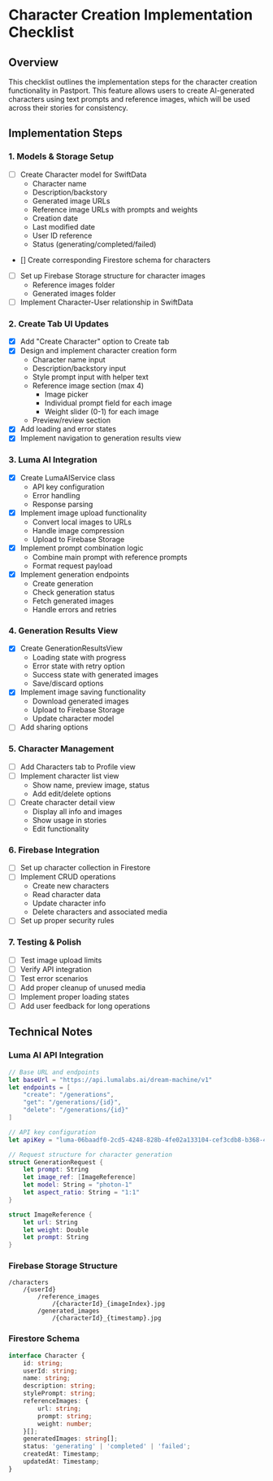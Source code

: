 # Character Creation Implementation Checklist

## Overview
This checklist outlines the implementation steps for the character creation functionality in Pastport. This feature allows users to create AI-generated characters using text prompts and reference images, which will be used across their stories for consistency.

## Implementation Steps

### 1. Models & Storage Setup
- [ ] Create Character model for SwiftData
  - Character name
  - Description/backstory
  - Generated image URLs
  - Reference image URLs with prompts and weights
  - Creation date
  - Last modified date
  - User ID reference
  - Status (generating/completed/failed)
- [] Create corresponding Firestore schema for characters
- [ ] Set up Firebase Storage structure for character images
  - Reference images folder
  - Generated images folder
- [ ] Implement Character-User relationship in SwiftData

### 2. Create Tab UI Updates
- [x] Add "Create Character" option to Create tab
- [x] Design and implement character creation form
  - Character name input
  - Description/backstory input
  - Style prompt input with helper text
  - Reference image section (max 4)
    - Image picker
    - Individual prompt field for each image
    - Weight slider (0-1) for each image
  - Preview/review section
- [x] Add loading and error states
- [x] Implement navigation to generation results view

### 3. Luma AI Integration
- [x] Create LumaAIService class
  - API key configuration
  - Error handling
  - Response parsing
- [x] Implement image upload functionality
  - Convert local images to URLs
  - Handle image compression
  - Upload to Firebase Storage
- [x] Implement prompt combination logic
  - Combine main prompt with reference prompts
  - Format request payload
- [x] Implement generation endpoints
  - Create generation
  - Check generation status
  - Fetch generated images
  - Handle errors and retries

### 4. Generation Results View
- [x] Create GenerationResultsView
  - Loading state with progress
  - Error state with retry option
  - Success state with generated images
  - Save/discard options
- [x] Implement image saving functionality
  - Download generated images
  - Upload to Firebase Storage
  - Update character model
- [ ] Add sharing options

### 5. Character Management
- [ ] Add Characters tab to Profile view
- [ ] Implement character list view
  - Show name, preview image, status
  - Add edit/delete options
- [ ] Create character detail view
  - Display all info and images
  - Show usage in stories
  - Edit functionality

### 6. Firebase Integration
- [ ] Set up character collection in Firestore
- [ ] Implement CRUD operations
  - Create new characters
  - Read character data
  - Update character info
  - Delete characters and associated media
- [ ] Set up proper security rules

### 7. Testing & Polish
- [ ] Test image upload limits
- [ ] Verify API integration
- [ ] Test error scenarios
- [ ] Add proper cleanup of unused media
- [ ] Implement proper loading states
- [ ] Add user feedback for long operations

## Technical Notes

### Luma AI API Integration
```swift
// Base URL and endpoints
let baseUrl = "https://api.lumalabs.ai/dream-machine/v1"
let endpoints = [
    "create": "/generations",
    "get": "/generations/{id}",
    "delete": "/generations/{id}"
]

// API key configuration
let apiKey = "luma-06baadf0-2cd5-4248-828b-4fe02a133104-cef3cdb8-b368-445c-81c6-fd6f877d332d"

// Request structure for character generation
struct GenerationRequest {
    let prompt: String
    let image_ref: [ImageReference]
    let model: String = "photon-1"
    let aspect_ratio: String = "1:1"
}

struct ImageReference {
    let url: String
    let weight: Double
    let prompt: String
}
```

### Firebase Storage Structure
```
/characters
    /{userId}
        /reference_images
            /{characterId}_{imageIndex}.jpg
        /generated_images
            /{characterId}_{timestamp}.jpg
```

### Firestore Schema
```typescript
interface Character {
    id: string;
    userId: string;
    name: string;
    description: string;
    stylePrompt: string;
    referenceImages: {
        url: string;
        prompt: string;
        weight: number;
    }[];
    generatedImages: string[];
    status: 'generating' | 'completed' | 'failed';
    createdAt: Timestamp;
    updatedAt: Timestamp;
}
``` 